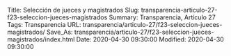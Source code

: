 Title: Selección de jueces y magistrados
Slug: transparencia-articulo-27-f23-seleccion-jueces-magistrados
Summary: Transparencia, Artículo 27
Tags: Transparencia
URL: transparencia/articulo-27/f23-seleccion-jueces-magistrados/
Save_As: transparencia/articulo-27/f23-seleccion-jueces-magistrados/index.html
Date: 2020-04-30 09:30:00
Modified: 2020-04-30 09:30:00


 



